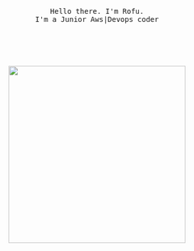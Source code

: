                                                          

<p align="center">
  <br>
  <br>
  <br>
  <samp>Hello there. I'm Rofu</a>.<br> I'm a Junior Aws|Devops coder <br><br></samp>
  <br>
  <br>
  <br>
  <br>
  <img src="![preview](https://user-images.githubusercontent.com/51322709/179084278-c20b8d5d-fa17-46b1-9616-7840cbd4475c.gif)" width="350" />
</p>


<!--
**SenseiRofu/SenSeiRofu** is a ✨ _special_ ✨ repository because its `README.md` (this file) appears on your GitHub profile.

Here are some ideas to get you started:

- 🔭 I’m currently working on ...
- 🌱 I’m currently learning ...
- 👯 I’m looking to collaborate on ...
- 🤔 I’m looking for help with ...
- 💬 Ask me about ...
- 📫 How to reach me: ...
- 😄 Pronouns: ...
- ⚡ Fun fact: ...
-->
